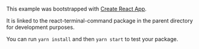 This example was bootstrapped with [Create React App](https://github.com/facebook/create-react-app).

It is linked to the react-terminal-command package in the parent directory for development purposes.

You can run `yarn install` and then `yarn start` to test your package.
